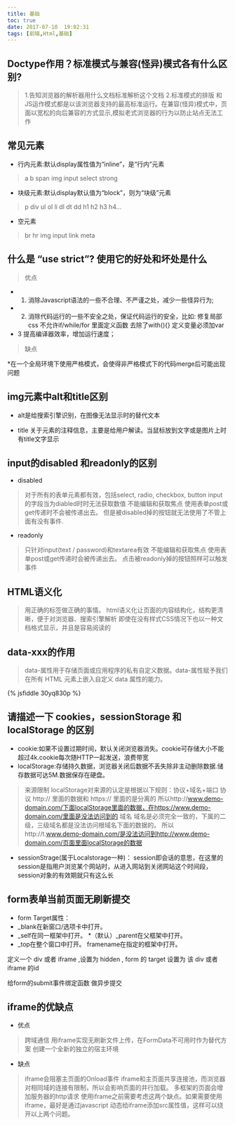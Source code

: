 ```yaml
---
title: 基础
toc: true
date: 2017-07-10  19:02:31
tags: [前端,Html,基础]
---
```


## Doctype作用？标准模式与兼容(怪异)模式各有什么区别?

>1.告知浏览器的解析器用什么文档标准解析这个文档 
>2.标准模式的排版 和JS运作模式都是以该浏览器支持的最高标准运行。在兼容(怪异)模式中，页面以宽松的向后兼容的方式显示,模拟老式浏览器的行为以防止站点无法工作

## 常见元素

* 行内元素:默认display属性值为“inline”，是“行内”元素

> a b span img input select strong
 

* 块级元素:默认display默认值为“block”，则为“块级”元素

> p div ul ol li dl dt dd h1 h2 h3 h4…

* 空元素
 
 >br  hr img input link meta

## 什么是 “use strict”? 使用它的好处和坏处是什么

>优点

* 1. 消除Javascript语法的一些不合理、不严谨之处，减少一些怪异行为; 
* 2. 消除代码运行的一些不安全之处，保证代码运行的安全，比如: 修复局部css 不允许if/while/for 里面定义函数 去除了with(){} 定义变量必须加var 
* 3 提高编译器效率，增加运行速度；

>缺点

*在一个全局环境下使用严格模式，会使得非严格模式下的代码merge后可能出现问题


## img元素中alt和title区别

* alt是给搜索引擎识别，在图像无法显示时的替代文本

* title 关于元素的注释信息，主要是给用户解读。当鼠标放到文字或是图片上时有title文字显示

## input的disabled 和readonly的区别

* disabled

> 对于所有的表单元素都有效，包括select, radio, checkbox, button
> input的字段当为diabled时时无法获取数值
> 不能编辑和获取焦点
> 使用表单post或get传递时不会被传递出去。
> 但是被disabled掉的按钮就无法使用了不管上面有没有事件.

* readonly

> 只针对input(text / password)和textarea有效
> 不能编辑和获取焦点
> 使用表单post或get传递时会被传递出去。
> 点击被readonly掉的按钮照样可以触发事件

## HTML语义化

> 用正确的标签做正确的事情。 html语义化让页面的内容结构化，结构更清晰，便于对浏览器、搜索引擎解析
> 即使在没有样式CSS情况下也以一种文档格式显示，并且是容易阅读的

## data-xxx的作用

>data-属性用于存储页面或应用程序的私有自定义数据。data-属性赋予我们在所有 HTML 元素上嵌入自定义 data 属性的能力。

	
{% jsfiddle 30yq830p %}

## 请描述一下 cookies，sessionStorage 和 localStorage 的区别

* cookie:如果不设置过期时间，默认关闭浏览器消失。cookie可存储大小不能超过4k.cookie每次随HTTP一起发送，浪费带宽 
* localStorage:存储持久数据，浏览器关闭后数据不丢失除非主动删除数据.储存数据可达5M.数据保存在硬盘。
 
> 来源限制
> localStorage对来源的认定是根据以下规则：协议+域名+端口
> 协议
> http:// 里面的数据和 https:// 里面的是分离的
> 所以http://www.demo-domain.com/下面localStorage里面的数据，在https://www.demo-domain.com/里面是没法访问到的
> 域名
> 域名是必须完全一致的，下属的二级，三级域名都是没法访问根域名下面的数据的。
> 所以http://t.www.demo-domain.com/是没法访问到http://www.demo-domain.com/页面里面localStorage的数据
   
* sessionStrage(属于Localstorage一种)： session即会话的意思，在这里的session是指用户浏览某个网站时，从进入网站到关闭网站这个时间段，session对象的有效期就只有这么长


## form表单当前页面无刷新提交

* form Target属性： 
* _blank在新窗口/选项卡中打开。
* _self在同一框架中打开。 
*（默认）_parent在父框架中打开。 
* _top在整个窗口中打开。 framename在指定的框架中打开。

定义一个 div 或者 iframe ,设置为 hidden , form 的 target 设置为 该 div 或者 iframe 的id

给form的submit事件绑定函数 做异步提交

## iframe的优缺点

* 优点
> 跨域通信
> 用iframe实现无刷新文件上传，在FormData不可用时作为替代方案
> 创建一个全新的独立的宿主环境

* 缺点

> iframe会阻塞主页面的Onload事件
> iframe和主页面共享连接池，而浏览器对相同域的连接有限制，所以会影响页面的并行加载。
> 多框架的页面会增加服务器的http请求
> 使用iframe之前需要考虑这两个缺点。如果需要使用iframe，最好是通过javascript 动态给iframe添加src属性值，这样可以绕开以上两个问题。


